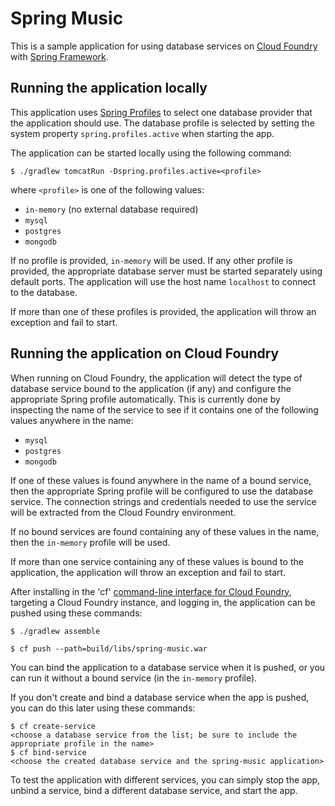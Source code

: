 Spring Music
============

This is a sample application for using database services on [Cloud Foundry](http://cloudfoundry.com)
with [Spring Framework](http://www.springframework.org).

## Running the application locally

This application uses [Spring Profiles](http://static.springsource.org/spring/docs/current/spring-framework-reference/html/new-in-3.1.html#new-in-3.1-bean-definition-profiles)
to select one database provider that the application should use. The database profile is selected by setting the system
property `spring.profiles.active` when starting the app.

The application can be started locally using the following command:

~~~
$ ./gradlew tomcatRun -Dspring.profiles.active=<profile>
~~~

where `<profile>` is one of the following values:

* `in-memory` (no external database required)
* `mysql`
* `postgres`
* `mongodb`

If no profile is provided, `in-memory` will be used. If any other profile is provided, the appropriate database server
must be started separately using default ports. The application will use the host name `localhost` to connect to the
database.

If more than one of these profiles is provided, the application will throw an exception and fail to start.

## Running the application on Cloud Foundry

When running on Cloud Foundry, the application will detect the type of database service bound to the application
(if any) and configure the appropriate Spring profile automatically. This is currently done by inspecting the name
of the service to see if it contains one of the following values anywhere in the name:

* `mysql`
* `postgres`
* `mongodb`

If one of these values is found anywhere in the name of a bound service, then the appropriate Spring profile will be
configured to use the database service. The connection strings and credentials needed to use the service will be
extracted from the Cloud Foundry environment.

If no bound services are found containing any of these values in the name, then the `in-memory` profile will be used.

If more than one service containing any of these values is bound to the application, the application will throw an
exception and fail to start.

After installing in the 'cf' [command-line interface for Cloud Foundry](http://docs.cloudfoundry.com/docs/using/managing-apps/cf/),
targeting a Cloud Foundry instance, and logging in, the application can be pushed using these commands:

~~~
$ ./gradlew assemble

$ cf push --path=build/libs/spring-music.war
~~~

You can bind the application to a database service when it is pushed, or you can run it without a bound service (in
the `in-memory` profile).

If you don't create and bind a database service when the app is pushed, you can do this later using these commands:

~~~
$ cf create-service
<choose a database service from the list; be sure to include the appropriate profile in the name>
$ cf bind-service
<choose the created database service and the spring-music application>
~~~

To test the application with different services, you can simply stop the app, unbind a service, bind a different
database service, and start the app.
